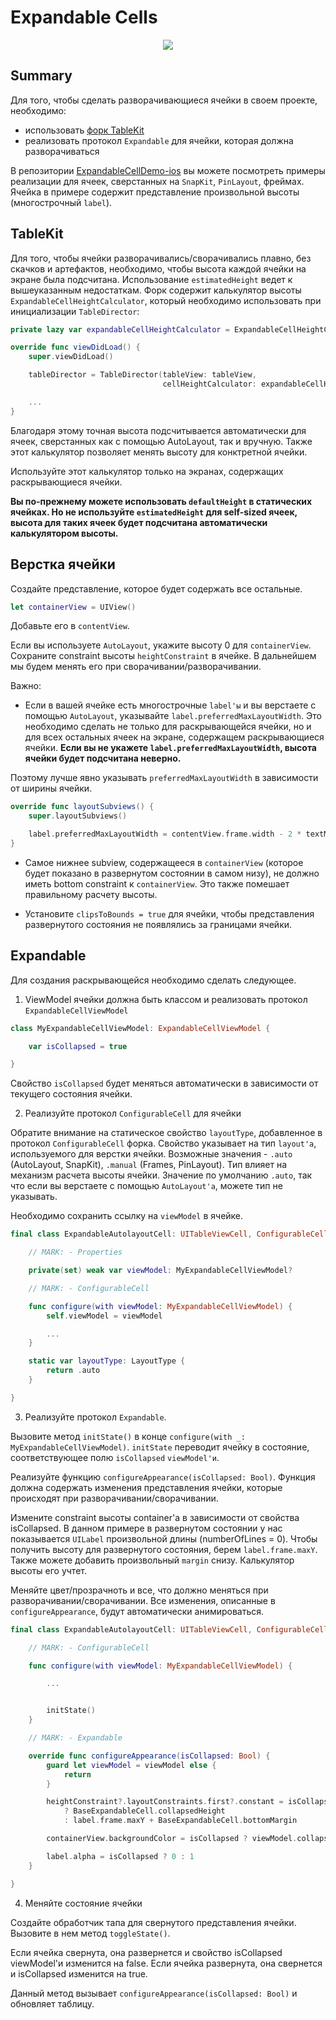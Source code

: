 # Expandable Cells

<div align="center"><img src="expandable_cells_demo.gif"></div>

## Summary

Для того, чтобы сделать разворачивающиеся ячейки в своем проекте, необходимо:
- использовать [форк TableKit](https://github.com/TouchInstinct/TableKit)
- реализовать протокол ```Expandable``` для ячейки, которая должна разворачиваться 

В репозитории [ExpandableCellDemo-ios](https://github.com/TouchInstinct/ExpandableCellDemo-ios) вы можете посмотреть примеры реализации для ячеек, сверстанных на ```SnapKit```, ```PinLayout```, фреймах. Ячейка в примере содержит представление произвольной высоты (многострочный ```label```).

## TableKit

Для того, чтобы ячейки разворачивались/сворачивались плавно, без скачков и артефактов, необходимо, чтобы высота каждой ячейки на экране была подсчитана. Использование ```estimatedHeight``` ведет к вышеуказанным недостаткам. Форк содержит калькулятор высоты ```ExpandableCellHeightCalculator```, который необходимо использовать при инициализации ```TableDirector```:

```swift
private lazy var expandableCellHeightCalculator = ExpandableCellHeightCalculator(tableView: tableView)

override func viewDidLoad() {
    super.viewDidLoad()

    tableDirector = TableDirector(tableView: tableView,
                                  cellHeightCalculator: expandableCellHeightCalculator)

    ...
}
```

Благодаря этому точная высота подсчитывается автоматически для ячеек, сверстанных как с помощью AutoLayout, так и вручную. Также этот калькулятор позволяет менять высоту для конктретной ячейки.

Используйте этот калькулятор только на экранах, содержащих раскрывающиеся ячейки.

**Вы по-прежнему можете использовать ```defaultHeight``` в статических ячейках. Но не используйте ```estimatedHeight``` для self-sized ячеек, высота для таких ячеек будет подсчитана автоматически калькулятором высоты.**

## Верстка ячейки

Создайте представление, которое будет содержать все остальные.
```swift 
let containerView = UIView()
```

Добавьте его в ```contentView```. 

Если вы используете ```AutoLayout```, укажите высоту 0 для ```containerView```. Сохраните constraint высоты ```heightConstraint``` в ячейке. В дальнейшем мы будем менять его при сворачивании/разворачивании.

Важно:
- Если в вашей ячейке есть многострочные ```label'ы``` и вы верстаете с помощью ```AutoLayout```, указывайте ```label.preferredMaxLayoutWidth```. Это необходимо сделать не только для раскрывающейся ячейки, но и для всех остальных ячеек на экране, содержащем раскрывающиеся ячейки. **Если вы не укажете ```label.preferredMaxLayoutWidth```, высота ячейки будет подсчитана неверно.**

Поэтому лучше явно указывать ```preferredMaxLayoutWidth``` в зависимости от ширины ячейки.

```swift
override func layoutSubviews() {
    super.layoutSubviews()

    label.preferredMaxLayoutWidth = contentView.frame.width - 2 * textMargin
}
```

- Самое нижнее subview, содержащееся в ```containerView``` (которое будет показано в развернутом состоянии в самом низу), не должно иметь bottom constraint к ```containerView```. Это также помешает правильному расчету высоты.

- Установите ```clipsToBounds = true``` для ячейки, чтобы представления развернутого состояния не появлялись за границами ячейки. 

## Expandable

Для создания раскрывающейся необходимо сделать следующее.

1. ViewModel ячейки должна быть классом и реализовать протокол ```ExpandableCellViewModel```

```swift
class MyExpandableCellViewModel: ExpandableCellViewModel {

    var isCollapsed = true

}
```

Свойство ```isCollapsed``` будет меняться автоматически в зависимости от текущего состояния ячейки.

2. Реализуйте протокол ```ConfigurableCell``` для ячейки

Обратите внимание на статическое свойство ```layoutType```, добавленное в протокол ```ConfigurableCell``` форка. Свойство указывает на тип ```layout'а```, используемого для верстки ячейки. Возможные значения - ```.auto``` (AutoLayout, SnapKit), ```.manual``` (Frames, PinLayout). Тип влияет на механизм расчета высоты ячейки. Значение по умолчанию ```.auto```, так что если вы верстаете с помощью ```AutoLayout'а```, можете тип не указывать.

Необходимо сохранить ссылку на ```viewModel``` в ячейке.

```swift
final class ExpandableAutolayoutCell: UITableViewCell, ConfigurableCell {

    // MARK: - Properties

    private(set) weak var viewModel: MyExpandableCellViewModel?

    // MARK: - ConfigurableCell

    func configure(with viewModel: MyExpandableCellViewModel) {
        self.viewModel = viewModel

        ...
    }

    static var layoutType: LayoutType {
        return .auto
    }

}
```

3) Реализуйте протокол ```Expandable```. 

Вызовите метод ```initState()``` в конце ```configure(with _: MyExpandableCellViewModel)```. ```initState``` переводит ячейку в состояние, соответствующее полю ```isCollapsed``` ```viewModel'и```.

Реализуйте функцию ```configureAppearance(isCollapsed: Bool)```. Функция должна содержать изменения представления ячейки, которые происходят при разворачивании/сворачивании.

Измените constraint высоты container'а в зависимости от свойства isCollapsed. В данном примере в развернутом состоянии у нас показывается ```UILabel``` произвольной длины (numberOfLines = 0). Чтобы получить высоту для развернутого состояния, берем ```label.frame.maxY```. Также можете добавить произвольный ```margin``` снизу. Калькулятор высоты его учтет.

Меняйте цвет/прозрачноть и все, что должно меняться при разворачивании/сворачивании. Все изменения, описанные в ```configureAppearance```, будут автоматически анимироваться.

```swift
final class ExpandableAutolayoutCell: UITableViewCell, ConfigurableCell, Expandable {

    // MARK: - ConfigurableCell

    func configure(with viewModel: MyExpandableCellViewModel) {

        ...


        initState()
    }

    // MARK: - Expandable

    override func configureAppearance(isCollapsed: Bool) {
        guard let viewModel = viewModel else {
            return
        }

        heightConstraint?.layoutConstraints.first?.constant = isCollapsed
            ? BaseExpandableCell.collapsedHeight
            : label.frame.maxY + BaseExpandableCell.bottomMargin

        containerView.backgroundColor = isCollapsed ? viewModel.collapsedColor : viewModel.expandedColor

        label.alpha = isCollapsed ? 0 : 1
    }

}
```

4) Меняйте состояние ячейки

Создайте обработчик тапа для свернутого представления ячейки. Вызовите в нем метод ```toggleState()```.

Если ячейка свернута, она развернется и свойство isCollapsed viewModel'и изменится на false. Если ячейка развернута, она свернется и isCollapsed изменится на true.

Данный метод вызывает ```configureAppearance(isCollapsed: Bool)``` и обновляет таблицу.